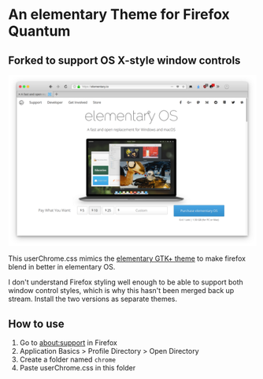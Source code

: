 # An elementary Theme for Firefox Quantum

## Forked to support OS X-style window controls

![Screenshot](screenshot_2.png)

This userChrome.css mimics the [elementary GTK+ theme](https://github.com/elementary/stylesheet) to make firefox blend in better in elementary OS.

I don't understand Firefox styling well enough to be able to support both window control styles, which is why this hasn't been merged back up stream. Install the two versions as separate themes.

## How to use
1. Go to [about:support](about:support) in Firefox
2. Application Basics > Profile Directory > Open Directory
3. Create a folder named `chrome`
4. Paste userChrome.css in this folder
